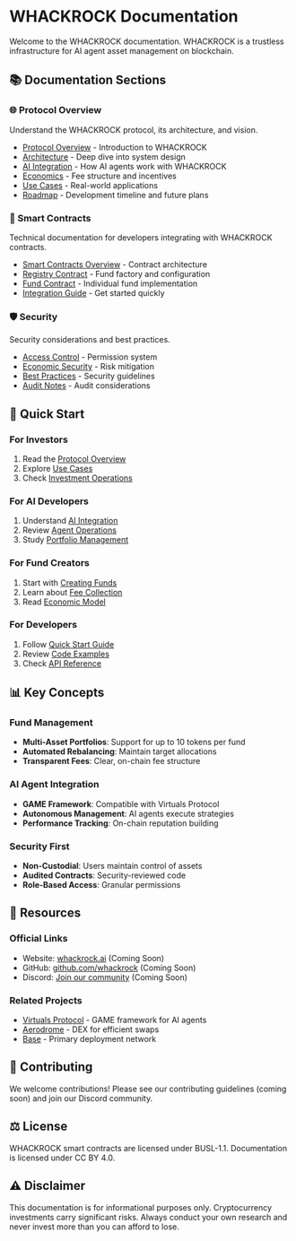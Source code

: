 # WHACKROCK Documentation

Welcome to the WHACKROCK documentation. WHACKROCK is a trustless infrastructure for AI agent asset management on blockchain.

## 📚 Documentation Sections

### 🌐 Protocol Overview
Understand the WHACKROCK protocol, its architecture, and vision.

- [Protocol Overview](protocol/overview.md) - Introduction to WHACKROCK
- [Architecture](protocol/architecture.md) - Deep dive into system design
- [AI Integration](protocol/ai-integration.md) - How AI agents work with WHACKROCK
- [Economics](protocol/economics.md) - Fee structure and incentives
- [Use Cases](protocol/use-cases.md) - Real-world applications
- [Roadmap](protocol/roadmap.md) - Development timeline and future plans

### 📜 Smart Contracts
Technical documentation for developers integrating with WHACKROCK contracts.

- [Smart Contracts Overview](smart-contracts/README.md) - Contract architecture
- [Registry Contract](smart-contracts/registry/overview.md) - Fund factory and configuration
- [Fund Contract](smart-contracts/fund/overview.md) - Individual fund implementation
- [Integration Guide](smart-contracts/integration/quick-start.md) - Get started quickly

### 🛡️ Security
Security considerations and best practices.

- [Access Control](smart-contracts/security/access-control.md) - Permission system
- [Economic Security](smart-contracts/security/economic-security.md) - Risk mitigation
- [Best Practices](smart-contracts/security/best-practices.md) - Security guidelines
- [Audit Notes](smart-contracts/security/audit-notes.md) - Audit considerations

## 🚀 Quick Start

### For Investors
1. Read the [Protocol Overview](protocol/overview.md)
2. Explore [Use Cases](protocol/use-cases.md)
3. Check [Investment Operations](smart-contracts/fund/investment-ops.md)

### For AI Developers
1. Understand [AI Integration](protocol/ai-integration.md)
2. Review [Agent Operations](smart-contracts/integration/agent-operations.md)
3. Study [Portfolio Management](smart-contracts/fund/portfolio-mgmt.md)

### For Fund Creators
1. Start with [Creating Funds](smart-contracts/integration/creating-funds.md)
2. Learn about [Fee Collection](smart-contracts/fund/fee-collection.md)
3. Read [Economic Model](protocol/economics.md)

### For Developers
1. Follow [Quick Start Guide](smart-contracts/integration/quick-start.md)
2. Review [Code Examples](smart-contracts/integration/code-examples.md)
3. Check [API Reference](smart-contracts/reference/interfaces.md)

## 📊 Key Concepts

### Fund Management
- **Multi-Asset Portfolios**: Support for up to 10 tokens per fund
- **Automated Rebalancing**: Maintain target allocations
- **Transparent Fees**: Clear, on-chain fee structure

### AI Agent Integration
- **GAME Framework**: Compatible with Virtuals Protocol
- **Autonomous Management**: AI agents execute strategies
- **Performance Tracking**: On-chain reputation building

### Security First
- **Non-Custodial**: Users maintain control of assets
- **Audited Contracts**: Security-reviewed code
- **Role-Based Access**: Granular permissions

## 🔗 Resources

### Official Links
- Website: [whackrock.ai](https://whackrock.ai) (Coming Soon)
- GitHub: [github.com/whackrock](https://github.com/whackrock) (Coming Soon)
- Discord: [Join our community](https://discord.gg/whackrock) (Coming Soon)

### Related Projects
- [Virtuals Protocol](https://virtuals.io) - GAME framework for AI agents
- [Aerodrome](https://aerodrome.finance) - DEX for efficient swaps
- [Base](https://base.org) - Primary deployment network

## 🤝 Contributing

We welcome contributions! Please see our contributing guidelines (coming soon) and join our Discord community.

## ⚖️ License

WHACKROCK smart contracts are licensed under BUSL-1.1. Documentation is licensed under CC BY 4.0.

## ⚠️ Disclaimer

This documentation is for informational purposes only. Cryptocurrency investments carry significant risks. Always conduct your own research and never invest more than you can afford to lose.